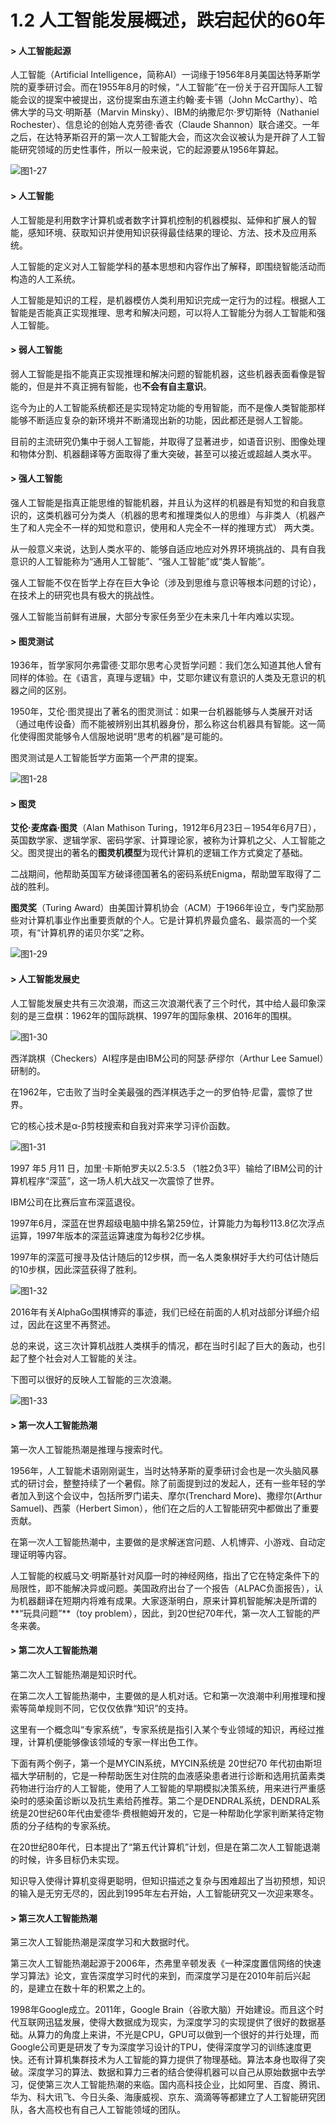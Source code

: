 # 1.2 人工智能发展概述，跌宕起伏的60年

#### &gt; 人工智能起源

人工智能（Artificial Intelligence，简称AI）一词缘于1956年8月美国达特茅斯学院的夏季研讨会。而在1955年8月的时候，“人工智能”在一份关于召开国际人工智能会议的提案中被提出，这份提案由东道主约翰·麦卡锡（John McCarthy）、哈佛大学的马文·明斯基（Marvin Minsky）、IBM的纳撒尼尔·罗切斯特（Nathaniel Rochester）、信息论的创始人克劳德·香农（Claude Shannon）联合递交。一年之后，在达特茅斯召开的第一次人工智能大会，而这次会议被认为是开辟了人工智能研究领域的历史性事件，所以一般来说，它的起源要从1956年算起。

![&#x56FE;1-27](../../.gitbook/assets/image%20%2840%29.png)



#### &gt; 人工智能

人工智能是利用数字计算机或者数字计算机控制的机器模拟、延伸和扩展人的智能，感知环境、获取知识并使用知识获得最佳结果的理论、方法、技术及应用系统。

人工智能的定义对人工智能学科的基本思想和内容作出了解释，即围绕智能活动而构造的人工系统。

人工智能是知识的工程，是机器模仿人类利用知识完成一定行为的过程。根据人工智能是否能真正实现推理、思考和解决问题，可以将人工智能分为弱人工智能和强人工智能。  



#### &gt; 弱人工智能

弱人工智能是指不能真正实现推理和解决问题的智能机器，这些机器表面看像是智能的，但是并不真正拥有智能，也**不会有自主意识**。

迄今为止的人工智能系统都还是实现特定功能的专用智能，而不是像人类智能那样能够不断适应复杂的新环境并不断涌现出新的功能，因此都还是弱人工智能。

目前的主流研究仍集中于弱人工智能，并取得了显著进步，如语音识别、图像处理和物体分割、机器翻译等方面取得了重大突破，甚至可以接近或超越人类水平。



#### &gt; 强人工智能

强人工智能是指真正能思维的智能机器，并且认为这样的机器是有知觉的和自我意识的，这类机器可分为类人（机器的思考和推理类似人的思维）与非类人（机器产生了和人完全不一样的知觉和意识，使用和人完全不一样的推理方式） 两大类。

从一般意义来说，达到人类水平的、能够自适应地应对外界环境挑战的、具有自我意识的人工智能称为“通用人工智能”、“强人工智能”或“类人智能”。

强人工智能不仅在哲学上存在巨大争论（涉及到思维与意识等根本问题的讨论），在技术上的研究也具有极大的挑战性。

强人工智能当前鲜有进展，大部分专家任务至少在未来几十年内难以实现。



#### &gt; 图灵测试

1936年，哲学家阿尔弗雷德·艾耶尔思考心灵哲学问题：我们怎么知道其他人曾有同样的体验。在《语言，真理与逻辑》中，艾耶尔建议有意识的人类及无意识的机器之间的区别。

1950年，艾伦·图灵提出了著名的图灵测试：如果一台机器能够与人类展开对话（通过电传设备）而不能被辨别出其机器身份，那么称这台机器具有智能。这一简化使得图灵能够令人信服地说明“思考的机器”是可能的。

图灵测试是人工智能哲学方面第一个严肃的提案。

![&#x56FE;1-28](../../.gitbook/assets/image%20%2861%29.png)



#### &gt; 图灵

**艾伦·麦席森·图灵**（Alan Mathison Turing，1912年6月23日－1954年6月7日），英国数学家、逻辑学家、密码学家、计算理论家，被称为计算机之父、人工智能之父。图灵提出的著名的**图灵机模型**为现代计算机的逻辑工作方式奠定了基础。

二战期间，他帮助英国军方破译德国著名的密码系统Enigma，帮助盟军取得了二战的胜利。

**图灵奖**（Turing Award）由美国计算机协会（ACM）于1966年设立，专门奖励那些对计算机事业作出重要贡献的个人。它是计算机界最负盛名、最崇高的一个奖项，有“计算机界的诺贝尔奖”之称。

![&#x56FE;1-29](../../.gitbook/assets/image%20%2860%29.png)



#### &gt; 人工智能发展史

人工智能发展史共有三次浪潮，而这三次浪潮代表了三个时代，其中给人最印象深刻的是三盘棋：1962年的国际跳棋、1997年的国际象棋、2016年的围棋。

![&#x56FE;1-30](../../.gitbook/assets/image%20%2846%29.png)

西洋跳棋（Checkers）AI程序是由IBM公司的阿瑟·萨缪尔（Arthur Lee Samuel）研制的。

在1962年，它击败了当时全美最强的西洋棋选手之一的罗伯特·尼雷，震惊了世界。

它的核心技术是α-β剪枝搜索和自我对弈来学习评价函数。

![&#x56FE;1-31](../../.gitbook/assets/image%20%2816%29.png)

1997 年5 月11 日，加里·卡斯帕罗夫以2.5:3.5 （1胜2负3平）输给了IBM公司的计算机程序“深蓝”，这一场人机大战又一次震惊了世界。

IBM公司在比赛后宣布深蓝退役。

1997年6月，深蓝在世界超级电脑中排名第259位，计算能力为每秒113.8亿次浮点运算，1997年版本的深蓝运算速度为每秒2亿步棋。

1997年的深蓝可搜寻及估计随后的12步棋，而一名人类象棋好手大约可估计随后的10步棋，因此深蓝获得了胜利。

![&#x56FE;1-32](../../.gitbook/assets/image%20%2819%29.png)

2016年有关AlphaGo围棋博弈的事迹，我们已经在前面的人机对战部分详细介绍过，因此在这里不再赘述。

总的来说，这三次计算机战胜人类棋手的情况，都在当时引起了巨大的轰动，也引起了整个社会对人工智能的关注。

下图可以很好的反映人工智能的三次浪潮。

![&#x56FE;1-33](../../.gitbook/assets/image%20%2826%29.png)



#### &gt; 第一次人工智能热潮

第一次人工智能热潮是推理与搜索时代。

1956年，人工智能术语刚刚诞生，当时达特茅斯的夏季研讨会也是一次头脑风暴式的研讨会，整整持续了一个暑假。除了前面提到过的发起人，还有一些年轻的学者加入到这个会议中，包括所罗门诺夫、摩尔\(Trenchard More\)、撒缪尔\(Arthur Samuel\)、西蒙（Herbert Simon），他们在之后的人工智能研究中都做出了重要贡献。

在第一次人工智能热潮中，主要做的是求解迷宫问题、人机博弈、小游戏、自动定理证明等内容。

人工智能的权威马文·明斯基针对风靡一时的神经网络，指出了它在特定条件下的局限性，即不能解决异或问题。美国政府出台了一个报告（ALPAC负面报告），认为机器翻译在短期内将难有成果。大家逐渐明白，原来计算机智能解决是所谓的**“玩具问题”**（toy problem），因此，到20世纪70年代，第一次人工智能的严冬来袭。



#### &gt; 第二次人工智能热潮

第二次人工智能热潮是知识时代。

在第二次人工智能热潮中，主要做的是人机对话。它和第一次浪潮中利用推理和搜索等简单规则不同，它仅仅依靠“知识”的支持。

这里有一个概念叫“专家系统”，专家系统是指引入某个专业领域的知识，再经过推理，计算机便能够像该领域的专家一样出色工作。

下面有两个例子，第一个是MYCIN系统，MYCIN系统是 20世纪70 年代初由斯坦福大学研制的，它是一种帮助医生对住院的血液感染患者进行诊断和选用抗菌素类药物进行治疗的人工智能，使用了人工智能的早期模拟决策系统，用来进行严重感染时的感染菌诊断以及抗生素给药推荐。第二个是DENDRAL系统，DENDRAL系统是20世纪60年代由爱德华·费根鲍姆开发的，它是一种帮助化学家判断某待定物质的分子结构的专家系统。

在20世纪80年代，日本提出了“第五代计算机”计划，但是在第二次人工智能退潮的时候，许多目标仍未实现。

知识导入使得计算机变得更聪明，但知识描述之复杂与困难超出了当初预想，知识的输入是无穷无尽的，因此到1995年左右开始，人工智能研究又一次迎来寒冬。



#### &gt; 第三次人工智能热潮

第三次人工智能热潮是深度学习和大数据时代。

第三次人工智能热潮起源于2006年，杰弗里辛顿发表《一种深度置信网络的快速学习算法》论文，宣告深度学习时代的来到，而深度学习是在2010年前后兴起的，是建立在数十年的积累之上的。

1998年Google成立。2011年，Google Brain（谷歌大脑）开始建设。而且这个时代互联网迅猛发展，使得大数据成为现实，为深度学习的实现提供了很好的数据基础。从算力的角度上来讲，不光是CPU，GPU可以做到一个很好的并行处理，而Google公司更是研发了专为深度学习设计的TPU，使得深度学习的训练速度更快。还有计算机集群技术为人工智能的算力提供了物理基础。算法本身也取得了突破。深度学习的算法、数据和算力三者的结合使得机器可以自己从原始数据中去学习，促使第三次人工智能热潮的来临。国内高科技企业，比如阿里、百度、腾讯、华为、科大讯飞、今日头条、海康威视、京东、滴滴等等都建立了人工智能研究团队，各大高校也有自己人工智能领域的团队。


